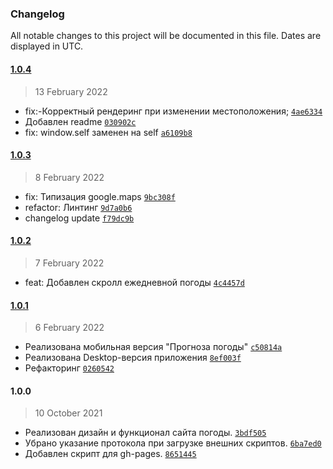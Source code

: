 ### Changelog

All notable changes to this project will be documented in this file. Dates are displayed in UTC.

#### [1.0.4](https://github.com/rodionbgd/weather/compare/1.0.3...1.0.4)

> 13 February 2022

- fix:-Корректный рендеринг при изменении местоположения; [`4ae6334`](https://github.com/rodionbgd/weather/commit/4ae63347d05d096df53863255573823cbecf8f05)
- Добавлен readme [`030902c`](https://github.com/rodionbgd/weather/commit/030902c1284a8b2f97f633860a46cca3d876d5f1)
- fix: window.self заменен на self [`a6109b8`](https://github.com/rodionbgd/weather/commit/a6109b8392cbd06ab75f7b69c7c7dd9f46e28a54)

#### [1.0.3](https://github.com/rodionbgd/weather/compare/1.0.2...1.0.3)

> 8 February 2022

- fix: Типизация google.maps [`9bc308f`](https://github.com/rodionbgd/weather/commit/9bc308f2e2cbf06c2eda6f6e2a6cb419d4fdd33a)
- refactor: Линтинг [`9d7a0b6`](https://github.com/rodionbgd/weather/commit/9d7a0b61ffed56ed2b786d2a0b481c7ccb580591)
- changelog update [`f79dc9b`](https://github.com/rodionbgd/weather/commit/f79dc9bf28664f6e5d450b4174080a365af291f5)

#### [1.0.2](https://github.com/rodionbgd/weather/compare/1.0.1...1.0.2)

> 7 February 2022

- feat: Добавлен скролл ежедневной погоды [`4c4457d`](https://github.com/rodionbgd/weather/commit/4c4457dbb240978c58143dee806956ed06deb5aa)

#### [1.0.1](https://github.com/rodionbgd/weather/compare/1.0.0...1.0.1)

> 6 February 2022

- Реализована мобильная версия "Прогноза погоды" [`c50814a`](https://github.com/rodionbgd/weather/commit/c50814a230d1905692a6225f8a3de115230bb36c)
- Реализована Desktop-версия приложения [`8ef003f`](https://github.com/rodionbgd/weather/commit/8ef003fd7f0b3270d5945ec9fc4b945cb66cd042)
- Рефакторинг [`0260542`](https://github.com/rodionbgd/weather/commit/0260542eaa01aa5e657b3a3d5d9301ce5e83346c)

#### 1.0.0

> 10 October 2021

- Реализован дизайн и функционал сайта погоды. [`3bdf505`](https://github.com/rodionbgd/weather/commit/3bdf50572830e8914ed766b5a5fbf47ba531dc1b)
- Убрано указание протокола при загрузке внешних скриптов. [`6ba7ed0`](https://github.com/rodionbgd/weather/commit/6ba7ed02e69758458ea9fbbec4b10d463617a569)
- Добавлен скрипт для gh-pages. [`8651445`](https://github.com/rodionbgd/weather/commit/865144555387d387b4bb5506e9a1f63821375673)
